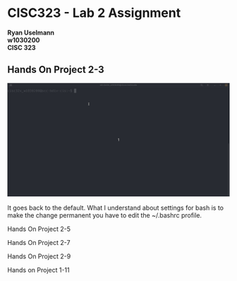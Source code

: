 # CISC323 - Lab 2 Assignment

**Ryan Uselmann**<br>
**w1030200**<br>
**CISC 323**




## Hands On Project 2-3
![Hands on Lab 2-3](/lab-media/Project-2-3.gif)

It goes back to the default. What I understand about settings for bash is to make the change permanent you have to edit the ~/.bashrc profile.


Hands On Project 2-5




Hands On Project 2-7




Hands On Project 2-9





Hands on Project 1-11

